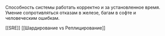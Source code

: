 Способность системы работать корректно и за установленное время. Умение сопротивляться отказам в железе, багам в софте и человеческим ошибкам.

[[SRE]]
[[Шардирование vs Реплицирование]]